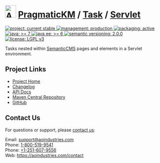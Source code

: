 # [<img src="ao-logo.png" alt="AO Logo" width="35" height="40">](https://github.com/aoindustries) [PragmaticKM](https://github.com/aoindustries/pragmatickm) / [Task](https://github.com/aoindustries/pragmatickm-task) / [Servlet](https://github.com/aoindustries/pragmatickm-task-servlet)
<p>
	<a href="https://aoindustries.com/life-cycle#project-current-stable">
		<img src="https://pragmatickm.com/ao-badges/project-current-stable.svg" alt="project: current stable" />
	</a>
	<a href="https://aoindustries.com/life-cycle#management-production">
		<img src="https://pragmatickm.com/ao-badges/management-production.svg" alt="management: production" />
	</a>
	<a href="https://aoindustries.com/life-cycle#packaging-active">
		<img src="https://pragmatickm.com/ao-badges/packaging-active.svg" alt="packaging: active" />
	</a>
	<br />
	<a href="https://docs.oracle.com/javase/7/docs/api/">
		<img src="https://pragmatickm.com/ao-badges/java-7.svg" alt="java: &gt;= 7" />
	</a>
	<a href="https://docs.oracle.com/javaee/6/api/">
		<img src="https://pragmatickm.com/ao-badges/javaee-6.svg" alt="java ee: &gt;= 6" />
	</a>
	<a href="http://semver.org/spec/v2.0.0.html">
		<img src="https://pragmatickm.com/ao-badges/semver-2.0.0.svg" alt="semantic versioning: 2.0.0" />
	</a>
	<a href="https://www.gnu.org/licenses/lgpl-3.0">
		<img src="https://pragmatickm.com/ao-badges/license-lgpl-3.0.svg" alt="license: LGPL v3" />
	</a>
</p>

Tasks nested within [SemanticCMS](https://github.com/aoindustries/semanticcms) pages and elements in a Servlet environment.

## Project Links
* [Project Home](https://pragmatickm.com/task/servlet/)
* [Changelog](https://pragmatickm.com/task/servlet/changelog)
* [API Docs](https://pragmatickm.com/task/servlet/apidocs/)
* [Maven Central Repository](https://search.maven.org/#search%7Cgav%7C1%7Cg:%22com.pragmatickm%22%20AND%20a:%22pragmatickm-task-servlet%22)
* [GitHub](https://github.com/aoindustries/pragmatickm-task-servlet)

## Contact Us
For questions or support, please [contact us](https://aoindustries.com/contact):

Email: [support@aoindustries.com](mailto:support@aoindustries.com)  
Phone: [1-800-519-9541](tel:1-800-519-9541)  
Phone: [+1-251-607-9556](tel:+1-251-607-9556)  
Web: https://aoindustries.com/contact
